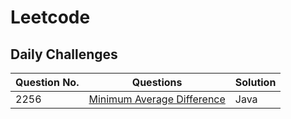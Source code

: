 # Leetcode

## Daily Challenges

  |Question No.|Questions|Solution|
  |---|---|---|
  |2256|[Minimum Average Difference](https://leetcode.com/problems/minimum-average-difference/)|Java|
  
